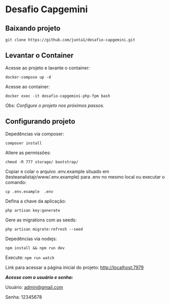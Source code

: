 # Desafio Capgemini

## Baixando projeto

`git clone https://github.com/junta1/desafio-capgemini.git`

## Levantar o Container

Acesse ao projeto e lavante o container: 

`docker-compose up -d`

Acesse ao container: 

`docker exec -it desafio-capgemini-php-fpm bash`

_Obs: Configure o projeto nos próximos passos._ 

## Configurando projeto

Depedências via composer:

`composer install`

Altere as permissões:

`chmod -R 777 storage/ bootstrap/`

Copiar e colar o arquivo .env.example 
situado em (testeanalistajr/www/.env.example) para .env no mesmo local ou executar o comando:

`cp .env.example  .env`

Defina a chave da aplicação:

`php artisan key:generate`

Gere as migrations com as seeds:

`php artisan migrate:refresh --seed`

Depedências via nodejs:

`npm install && npm run dev`

Execute:
`npm run watch` 

Link para acessar a página inicial do projeto: <http://localhost:7979>

***Acesse com o usuário e senha:***

Usuário: admin@gmail.com

Senha: 12345678
